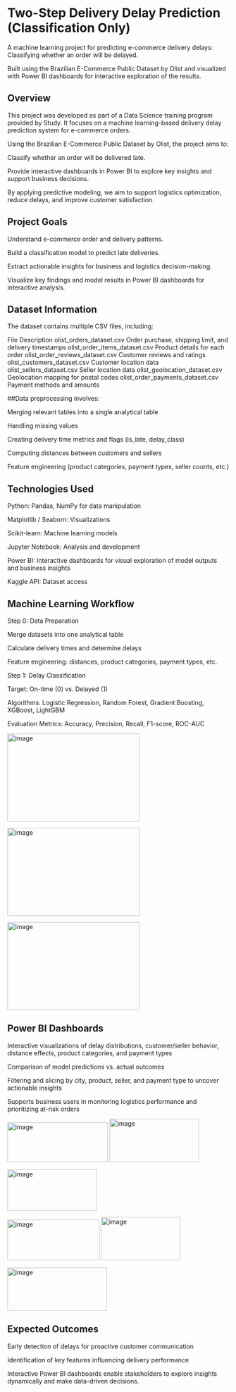 
# Two-Step Delivery Delay Prediction (Classification Only)

A machine learning project for predicting e-commerce delivery delays:
Classifying whether an order will be delayed.

Built using the Brazilian E-Commerce Public Dataset by Olist and visualized with Power BI dashboards for interactive exploration of the results.

## Overview

This project was developed as part of a Data Science training program provided by Study. It focuses on a machine learning-based delivery delay prediction system for e-commerce orders.

Using the Brazilian E-Commerce Public Dataset by Olist, the project aims to:

Classify whether an order will be delivered late.

Provide interactive dashboards in Power BI to explore key insights and support business decisions.

By applying predictive modeling, we aim to support logistics optimization, reduce delays, and improve customer satisfaction.

## Project Goals

Understand e-commerce order and delivery patterns.

Build a classification model to predict late deliveries.

Extract actionable insights for business and logistics decision-making.

Visualize key findings and model results in Power BI dashboards for interactive analysis.

## Dataset Information

The dataset contains multiple CSV files, including:

File	Description
olist_orders_dataset.csv	Order purchase, shipping limit, and delivery timestamps
olist_order_items_dataset.csv	Product details for each order
olist_order_reviews_dataset.csv	Customer reviews and ratings
olist_customers_dataset.csv	Customer location data
olist_sellers_dataset.csv	Seller location data
olist_geolocation_dataset.csv	Geolocation mapping for postal codes
olist_order_payments_dataset.csv	Payment methods and amounts

##Data preprocessing involves:

Merging relevant tables into a single analytical table

Handling missing values

Creating delivery time metrics and flags (is_late, delay_class)

Computing distances between customers and sellers

Feature engineering (product categories, payment types, seller counts, etc.)

## Technologies Used

Python: Pandas, NumPy for data manipulation

Matplotlib / Seaborn: Visualizations

Scikit-learn: Machine learning models

Jupyter Notebook: Analysis and development

Power BI: Interactive dashboards for visual exploration of model outputs and business insights

Kaggle API: Dataset access

## Machine Learning Workflow
Step 0: Data Preparation

Merge datasets into one analytical table

Calculate delivery times and determine delays

Feature engineering: distances, product categories, payment types, etc.

Step 1: Delay Classification

Target: On-time (0) vs. Delayed (1)

Algorithms: Logistic Regression, Random Forest, Gradient Boosting, XGBoost, LightGBM

Evaluation Metrics: Accuracy, Precision, Recall, F1-score, ROC-AUC

<img width="300" height="200" alt="image" src="https://github.com/user-attachments/assets/531aad6c-92e1-4dfd-accf-5be4cde293c5" /> <br>

<img width="300" height="200" alt="image" src="https://github.com/user-attachments/assets/81c24cf9-1c4b-41ab-88bb-048ebaeebcf0" /> <br>

<img width="300" height="200" alt="image" src="https://github.com/user-attachments/assets/96298e30-ac57-4def-aed2-e4eda85f36bd" /><br>



## Power BI Dashboards

Interactive visualizations of delay distributions, customer/seller behavior, distance effects, product categories, and payment types

Comparison of model predictions vs. actual outcomes

Filtering and slicing by city, product, seller, and payment type to uncover actionable insights

Supports business users in monitoring logistics performance and prioritizing at-risk orders

<img width="228" height="90" alt="image" src="https://github.com/user-attachments/assets/93ac566c-bcf8-47bb-a158-059f6cfa503a" />

<img width="203" height="98" alt="image" src="https://github.com/user-attachments/assets/b2d30721-a046-4093-aba1-0a3088cb6f64" />

<img width="203" height="94" alt="image" src="https://github.com/user-attachments/assets/a6cc4bbb-bc9a-4461-80b6-65ce988090bd" /><br>

<img width="209" height="92" alt="image" src="https://github.com/user-attachments/assets/53de320b-0fd6-4f29-a86c-d3771241a0f3" />

<img width="179" height="98" alt="image" src="https://github.com/user-attachments/assets/1ad05957-bfc5-426a-88e0-de2d2e88796b" />

<img width="226" height="98" alt="image" src="https://github.com/user-attachments/assets/7c44acfd-ed25-440b-8000-f7e4b05239b9" /><br>





## Expected Outcomes

Early detection of delays for proactive customer communication

Identification of key features influencing delivery performance

Interactive Power BI dashboards enable stakeholders to explore insights dynamically and make data-driven decisions.
